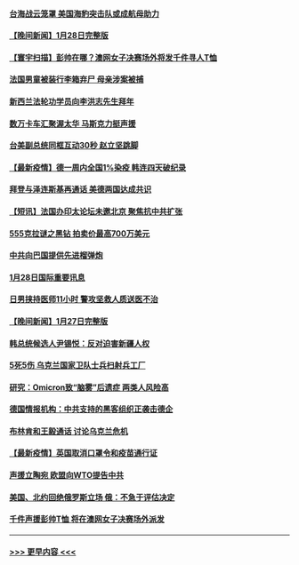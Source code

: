 #### [台海战云笼罩 美国海豹突击队或成航母助力](../pages/prog202/a103333404.md?t=01291750) 
#### [【晚间新闻】1月28日完整版](../pages/prog202/a103333239.md?t=01291750) 
#### [【寰宇扫描】彭帅在哪？澳网女子决赛场外将发千件寻人T恤](../pages/prog202/a103333071.md?t=01291750) 
#### [法国男童被装行李箱弃尸 母亲涉案被捕](../pages/prog202/a103333233.md?t=01291750) 
#### [新西兰法轮功学员向李洪志先生拜年](../pages/prog202/a103333217.md?t=01291750) 
#### [数万卡车汇聚渥太华 马斯克力挺声援](../pages/prog202/a103333049.md?t=01291750) 
#### [台美副总统同框互动30秒 赵立坚跳脚](../pages/prog202/a103332944.md?t=01291750) 
#### [【最新疫情】德一周内全国1%染疫 韩连四天破纪录](../pages/prog202/a103332883.md?t=01291750) 
#### [拜登与泽连斯基再通话 美德两国达成共识](../pages/prog202/a103332826.md?t=01291750) 
#### [【短讯】法国办印太论坛未邀北京  聚焦抗中共扩张](../pages/prog202/a103332801.md?t=01291750) 
#### [555克拉谜之黑钻 拍卖价最高700万美元](../pages/prog202/a103332746.md?t=01291750) 
#### [中共向巴国提供先进榴弹炮](../pages/prog202/a103332622.md?t=01291750) 
#### [1月28日国际重要讯息](../pages/prog202/a103332578.md?t=01291750) 
#### [日男挟持医师11小时 警攻坚救人质送医不治](../pages/prog202/a103332406.md?t=01291750) 
#### [【晚间新闻】1月27日完整版](../pages/prog202/a103332283.md?t=01291750) 
#### [韩总统候选人尹锡悦：反对迫害新疆人权](../pages/prog202/a103332019.md?t=01291750) 
#### [5死5伤 乌克兰国家卫队士兵扫射兵工厂](../pages/prog202/a103332153.md?t=01291750) 
#### [研究：Omicron致“脑雾”后遗症 两类人风险高](../pages/prog202/a103332201.md?t=01291750) 
#### [德国情报机构：中共支持的黑客组织正袭击德企](../pages/prog202/a103332090.md?t=01291750) 
#### [布林肯和王毅通话 讨论乌克兰危机](../pages/prog202/a103331996.md?t=01291750) 
#### [【最新疫情】英国取消口罩令和疫苗通行证](../pages/prog202/a103331977.md?t=01291750) 
#### [声援立陶宛 欧盟向WTO提告中共](../pages/prog202/a103331943.md?t=01291750) 
#### [美国、北约回绝俄罗斯立场 俄：不急于评估决定](../pages/prog202/a103331932.md?t=01291750) 
#### [千件声援彭帅T恤 将在澳网女子决赛场外派发](../pages/prog202/a103331885.md?t=01291750) 

----
#### [ >>> 更早内容 <<< ](../indexes/prog202-earlier.md)
